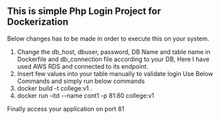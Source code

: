 This is simple Php Login Project for Dockerization
--------------------------------------------------
Below changes has to be made in order to execute this on your system.
1. Change the db_host, dbuser, password, DB Name and table name in Dockerfile and db_connection file according to your DB, Here I have used AWS RDS and connected to its endpoint.
2. Insert few values into your table manually to validate login
Use Below Commands and simply run below commands
1. docker build -t college:v1 .
2. docker run -itd --name cont1 -p 81:80 college:v1

Finally access your application on port 81
